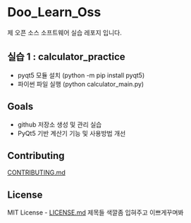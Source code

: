 # Doo_Learn_Oss

제 오픈 소스 소프트웨어 실습 레포지 입니다.

## 실습 1 : calculator_practice
* pyqt5 모듈 설치 (python -m pip install pyqt5)
* 파이썬 파일 실행 (python calculator_main.py)

## Goals

* github 저장소 생성 및 관리 실습
* PyQt5 기반 계산기 기능 및 사용방법 개선

## Contributing

[CONTRIBUTING.md](https://github.com/DooDooLee/Doo_Learn_Oss/blob/main/CONTRIBUTING.md)

## License

MIT License - [LICENSE.md](LICENSE.md)
제목들 색깔좀 입혀주고 이쁘게꾸며봐
